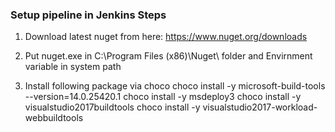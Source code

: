 ### Setup pipeline in Jenkins Steps

1. Download latest nuget from here: https://www.nuget.org/downloads
2. Put nuget.exe in C:\Program Files (x86)\Nuget\ folder and Envirnment variable in system path

3. Install following package via choco
    choco install -y microsoft-build-tools --version=14.0.25420.1
    choco install -y msdeploy3
    choco install -y visualstudio2017buildtools
    choco install -y visualstudio2017-workload-webbuildtools
